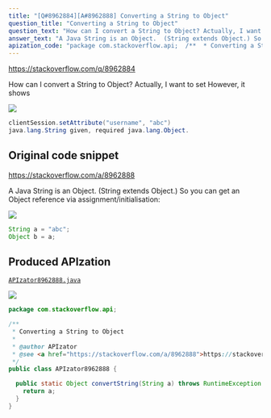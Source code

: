 ```yaml
---
title: "[Q#8962884][A#8962888] Converting a String to Object"
question_title: "Converting a String to Object"
question_text: "How can I convert a String to Object? Actually, I want to set However, it shows"
answer_text: "A Java String is an Object.  (String extends Object.) So you can get an Object reference via assignment/initialisation:"
apization_code: "package com.stackoverflow.api;  /**  * Converting a String to Object  *  * @author APIzator  * @see <a href=\"https://stackoverflow.com/a/8962888\">https://stackoverflow.com/a/8962888</a>  */ public class APIzator8962888 {    public static Object convertString(String a) throws RuntimeException {     return a;   } }"
---
```


https://stackoverflow.com/q/8962884

How can I convert a String to Object? Actually, I want to set
However, it shows


<div class="code-logo"><img src="/stackoverflow.png" /></div>

```java
clientSession.setAttribute("username", "abc")
java.lang.String given, required java.lang.Object.
```


## Original code snippet

https://stackoverflow.com/a/8962888

A Java String is an Object.  (String extends Object.)
So you can get an Object reference via assignment/initialisation:

<div class="code-logo"><img src="/stackoverflow.png" /></div>

```java
String a = "abc";
Object b = a;
```

## Produced APIzation

[`APIzator8962888.java`](https://github.com/pasqualesalza/apization-temp-data/raw/master/search/APIzator8962888.java)

<div class="code-logo"><img src="/apizator.png" /></div>

```java
package com.stackoverflow.api;

/**
 * Converting a String to Object
 *
 * @author APIzator
 * @see <a href="https://stackoverflow.com/a/8962888">https://stackoverflow.com/a/8962888</a>
 */
public class APIzator8962888 {

  public static Object convertString(String a) throws RuntimeException {
    return a;
  }
}

```